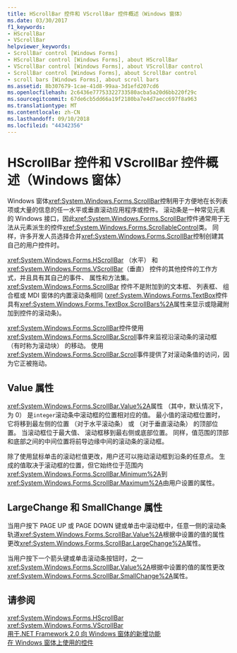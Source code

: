 ```yaml
---
title: HScrollBar 控件和 VScrollBar 控件概述（Windows 窗体）
ms.date: 03/30/2017
f1_keywords:
- HScrollBar
- VScrollBar
helpviewer_keywords:
- ScrollBar control [Windows Forms]
- HScrollBar control [Windows Forms], about HScrollBar
- VScrollBar control [Windows Forms], about VScrollBar control
- ScrollBar control [Windows Forms], about ScrollBar control
- scroll bars [Windows Forms], about scroll bars
ms.assetid: 8b307679-1cae-41d8-99aa-3d1efd207cd6
ms.openlocfilehash: 2c6436e77753322733580acba5a20d6bb220f29c
ms.sourcegitcommit: 67de6cb5dd66a19f2180ba7e4d7aecc697f8a963
ms.translationtype: MT
ms.contentlocale: zh-CN
ms.lasthandoff: 09/10/2018
ms.locfileid: "44342356"
---
```

# <a name="hscrollbar-and-vscrollbar-controls-overview-windows-forms"></a>HScrollBar 控件和 VScrollBar 控件概述（Windows 窗体）
Windows 窗体<xref:System.Windows.Forms.ScrollBar>控制用于方便地在长列表项或大量的信息的任一水平或垂直滚动应用程序或控件。 滚动条是一种常见元素的 Windows 接口，因此<xref:System.Windows.Forms.ScrollBar>控件通常用于无法从元素派生的控件<xref:System.Windows.Forms.ScrollableControl>类。 同样，许多开发人员选择合并<xref:System.Windows.Forms.ScrollBar>控制创建其自己的用户控件时。  
  
 <xref:System.Windows.Forms.HScrollBar> （水平） 和<xref:System.Windows.Forms.VScrollBar>（垂直） 控件的其他控件的工作方式，并且具有其自己的事件、 属性和方法集。 <xref:System.Windows.Forms.ScrollBar> 控件不是附加到的文本框、 列表框、 组合框或 MDI 窗体的内置滚动条相同 (<xref:System.Windows.Forms.TextBox>控件具有<xref:System.Windows.Forms.TextBox.ScrollBars%2A>属性来显示或隐藏附加到控件的滚动条)。  
  
 <xref:System.Windows.Forms.ScrollBar>控件使用<xref:System.Windows.Forms.ScrollBar.Scroll>事件来监视沿滚动条的滚动框 （有时称为滚动块） 的移动。 使用<xref:System.Windows.Forms.ScrollBar.Scroll>事件提供了对滚动条值的访问，因为它正被拖动。  
  
## <a name="value-property"></a>Value 属性  
 <xref:System.Windows.Forms.ScrollBar.Value%2A>属性 （其中，默认情况下，为 0） 是`integer`滚动条中滚动框的位置相对应的值。 最小值的滚动框位置时，它将移到最左侧的位置 （对于水平滚动条） 或 （对于垂直滚动条） 的顶部位置。 当滚动框位于最大值、 滚动框移到最右侧或底部位置。 同样，值范围的顶部和底部之间的中间位置将前导边缘中间的滚动条的滚动框。  
  
 除了使用鼠标单击的滚动栏值更改，用户还可以拖动滚动框到沿条的任意点。 生成的值取决于滚动框的位置，但它始终位于范围内<xref:System.Windows.Forms.ScrollBar.Minimum%2A>到<xref:System.Windows.Forms.ScrollBar.Maximum%2A>由用户设置的属性。  
  
## <a name="largechange-and-smallchange-properties"></a>LargeChange 和 SmallChange 属性  
 当用户按下 PAGE UP 或 PAGE DOWN 键或单击中滚动框中，任意一侧的滚动条轨道<xref:System.Windows.Forms.ScrollBar.Value%2A>根据中设置的值的属性更改<xref:System.Windows.Forms.ScrollBar.LargeChange%2A>属性。  
  
 当用户按下一个箭头键或单击滚动条按钮时，之一<xref:System.Windows.Forms.ScrollBar.Value%2A>根据中设置的值的属性更改<xref:System.Windows.Forms.ScrollBar.SmallChange%2A>属性。  
  
## <a name="see-also"></a>请参阅  
 <xref:System.Windows.Forms.HScrollBar>  
 <xref:System.Windows.Forms.VScrollBar>  
 [用于.NET Framework 2.0 向 Windows 窗体的新增功能](https://msdn.microsoft.com/library/c61a923d-3d6a-4c8c-820c-e94c83f3f9a8)  
 [在 Windows 窗体上使用的控件](../../../../docs/framework/winforms/controls/controls-to-use-on-windows-forms.md)

